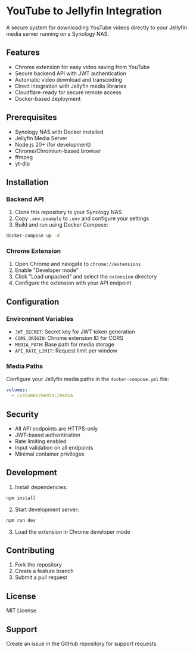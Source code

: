 # YouTube to Jellyfin Integration

A secure system for downloading YouTube videos directly to your Jellyfin media server running on a Synology NAS.

## Features

- Chrome extension for easy video saving from YouTube
- Secure backend API with JWT authentication
- Automatic video download and transcoding
- Direct integration with Jellyfin media libraries
- Cloudflare-ready for secure remote access
- Docker-based deployment

## Prerequisites

- Synology NAS with Docker installed
- Jellyfin Media Server
- Node.js 20+ (for development)
- Chrome/Chromium-based browser
- ffmpeg
- yt-dlp

## Installation

### Backend API

1. Clone this repository to your Synology NAS
2. Copy `.env.example` to `.env` and configure your settings
3. Build and run using Docker Compose:

```bash
docker-compose up -d
```

### Chrome Extension

1. Open Chrome and navigate to `chrome://extensions`
2. Enable "Developer mode"
3. Click "Load unpacked" and select the `extension` directory
4. Configure the extension with your API endpoint

## Configuration

### Environment Variables

- `JWT_SECRET`: Secret key for JWT token generation
- `CORS_ORIGIN`: Chrome extension ID for CORS
- `MEDIA_PATH`: Base path for media storage
- `API_RATE_LIMIT`: Request limit per window

### Media Paths

Configure your Jellyfin media paths in the `docker-compose.yml` file:

```yaml
volumes:
  - /volume1/media:/media
```

## Security

- All API endpoints are HTTPS-only
- JWT-based authentication
- Rate limiting enabled
- Input validation on all endpoints
- Minimal container privileges

## Development

1. Install dependencies:
```bash
npm install
```

2. Start development server:
```bash
npm run dev
```

3. Load the extension in Chrome developer mode

## Contributing

1. Fork the repository
2. Create a feature branch
3. Submit a pull request

## License

MIT License

## Support

Create an issue in the GitHub repository for support requests. 